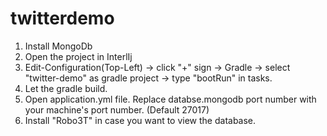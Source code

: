 # twitterdemo

1) Install MongoDb
2) Open the project in InterlIj
3) Edit-Configuration(Top-Left) -> click "+" sign -> Gradle -> select "twitter-demo" as gradle project -> type "bootRun" in tasks. 
4) Let the gradle build.
5) Open application.yml file. Replace databse.mongodb port number with your machine's port number. (Default 27017)
6) Install "Robo3T" in case you want to view the database.

